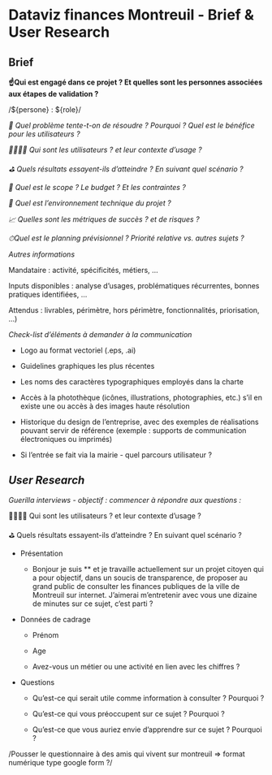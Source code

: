 # Dataviz finances Montreuil - Brief & User Research

## Brief

**☝️Qui est engagé dans ce projet ? Et quelles sont les personnes associées aux étapes de validation ?**

/${persone} : ${role}/

*🤔 Quel problème tente-t-on de résoudre ? Pourquoi ? Quel est le bénéfice pour les utilisateurs ?*

*👨‍👩‍👧‍👦 Qui sont les utilisateurs ? et leur contexte d’usage ?* 

*⛳️ Quels résultats essayent-ils d’atteindre ? En suivant quel scénario ?*

*🔲 Quel est le scope ? Le budget ? Et les contraintes ?*

*🚀 Quel est l’environnement technique du projet ?*

*📈 Quelles sont les métriques de succès ? et de risques ?*

*⏱Quel est le planning prévisionnel ? Priorité relative vs. autres sujets ?*

*Autres informations*

Mandataire : activité, spécificités, métiers, …

Inputs disponibles : analyse d’usages, problématiques récurrentes, bonnes pratiques identifiées, …

Attendus : livrables, périmètre, hors périmètre, fonctionnalités, priorisation, …)

*Check-list d’éléments à demander à la communication*

* Logo au format vectoriel (.eps, .ai)

* Guidelines graphiques les plus récentes

* Les noms des caractères typographiques employés dans la charte

* Accès à la photothèque (icônes, illustrations, photographies, etc.)  s’il en existe une ou accès à des images haute résolution

* Historique du design de l’entreprise, avec des exemples de réalisations pouvant servir de référence (exemple : supports de communication électroniques ou imprimés)

* Si l’entrée se fait via la mairie -  quel parcours utilisateur ?

## *User Research*

*Guerilla interviews - objectif : commencer à répondre aux questions :* 

👨‍👩‍👧‍👦 Qui sont les utilisateurs ? et leur contexte d’usage ? 

⛳️ Quels résultats essayent-ils d’atteindre ? En suivant quel scénario ?

* Présentation

    * Bonjour je suis ** et je travaille actuellement sur un projet citoyen qui a pour objectif, dans un soucis de transparence, de proposer au grand public de consulter les finances publiques de la ville de Montreuil sur internet. J’aimerai m’entretenir avec vous une dizaine de minutes sur ce sujet, c’est parti ?

* Données de cadrage

    * Prénom

    * Age

    * Avez-vous un métier ou une activité en lien avec les chiffres ?

* Questions

    * Qu’est-ce qui serait utile comme information à consulter ? Pourquoi ?

    * Qu’est-ce qui vous préoccupent sur ce sujet ? Pourquoi ?

    * Qu’est-ce que vous auriez envie d’apprendre sur ce sujet ? Pourquoi ?

/Pousser le questionnaire à des amis qui vivent sur montreuil => format numérique type google form ?/
